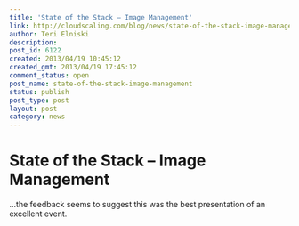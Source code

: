 ```yaml
---
title: 'State of the Stack – Image Management'
link: http://cloudscaling.com/blog/news/state-of-the-stack-image-management/
author: Teri Elniski
description: 
post_id: 6122
created: 2013/04/19 10:45:12
created_gmt: 2013/04/19 17:45:12
comment_status: open
post_name: state-of-the-stack-image-management
status: publish
post_type: post
layout: post
category: news
---
```


# State of the Stack – Image Management

...the feedback seems to suggest this was the best presentation of an excellent event.